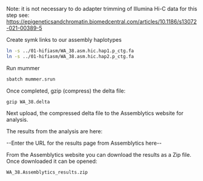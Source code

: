 
Note: it is not necessary to do adapter trimming of Illumina Hi-C data for this step see: https://epigeneticsandchromatin.biomedcentral.com/articles/10.1186/s13072-021-00389-5

Create symk links to our assembly haplotypes
```bash
ln -s ../01-hifiasm/WA_38.asm.hic.hap1.p_ctg.fa
ln -s ../01-hifiasm/WA_38.asm.hic.hap2.p_ctg.fa
```

Run mummer
```bash
sbatch mummer.srun
```

Once completed, gzip (compress) the delta file:
```
gzip WA_38.delta
```

Next upload, the compressed delta file to the Assemblytics website for analysis.

The results from the analysis are here:

--Enter the URL for the results page from Assemblytics here--

From the Assemblytics website you can download the results as a Zip file. Once downloaded 
it can be opened:
```bash
WA_38.Assemblytics_results.zip
```
